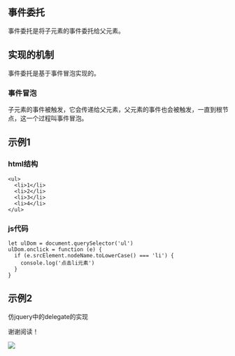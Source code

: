 ## 事件委托

事件委托是将子元素的事件委托给父元素。

## 实现的机制

事件委托是基于事件冒泡实现的。

### 事件冒泡

子元素的事件被触发，它会传递给父元素，父元素的事件也会被触发，一直到根节点，这一个过程叫事件冒泡。

## 示例1

### html结构

```
<ul>
  <li>1</li>
  <li>2</li>
  <li>3</li>
  <li>4</li>
</ul>
```

### js代码

```
let ulDom = document.querySelector('ul')
ulDom.onclick = function (e) {
  if (e.srcElement.nodeName.toLowerCase() === 'li') {
    console.log('点击li元素')
  }
}
```

## 示例2

仿jquery中的delegate的实现






谢谢阅读！

<img src="https://user-gold-cdn.xitu.io/2020/3/20/170f6fd6423b5317?w=2230&h=624&f=jpeg&s=139296"/>
